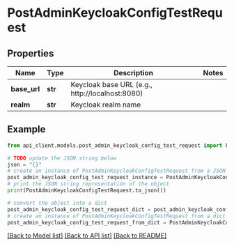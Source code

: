 # PostAdminKeycloakConfigTestRequest


## Properties

Name | Type | Description | Notes
------------ | ------------- | ------------- | -------------
**base_url** | **str** | Keycloak base URL (e.g., http://localhost:8080) | 
**realm** | **str** | Keycloak realm name | 

## Example

```python
from api_client.models.post_admin_keycloak_config_test_request import PostAdminKeycloakConfigTestRequest

# TODO update the JSON string below
json = "{}"
# create an instance of PostAdminKeycloakConfigTestRequest from a JSON string
post_admin_keycloak_config_test_request_instance = PostAdminKeycloakConfigTestRequest.from_json(json)
# print the JSON string representation of the object
print(PostAdminKeycloakConfigTestRequest.to_json())

# convert the object into a dict
post_admin_keycloak_config_test_request_dict = post_admin_keycloak_config_test_request_instance.to_dict()
# create an instance of PostAdminKeycloakConfigTestRequest from a dict
post_admin_keycloak_config_test_request_from_dict = PostAdminKeycloakConfigTestRequest.from_dict(post_admin_keycloak_config_test_request_dict)
```
[[Back to Model list]](../README.md#documentation-for-models) [[Back to API list]](../README.md#documentation-for-api-endpoints) [[Back to README]](../README.md)


